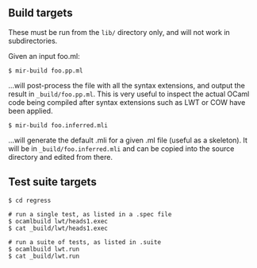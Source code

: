 ## Build targets

These must be run from the `lib/` directory only, and will not work in subdirectories.

Given an input foo.ml:

    $ mir-build foo.pp.ml

...will post-process the file with all the syntax extensions, and output the result in `_build/foo.pp.ml`. This is very useful to inspect the actual OCaml code being compiled after syntax extensions such as LWT or COW have been applied.

    $ mir-build foo.inferred.mli

...will generate the default .mli for a given .ml file (useful as a skeleton). It will be in `_build/foo.inferred.mli` and can be copied into the source directory and edited from there.

## Test suite targets

    $ cd regress
    
    # run a single test, as listed in a .spec file
    $ ocamlbuild lwt/heads1.exec
    $ cat _build/lwt/heads1.exec
    
    # run a suite of tests, as listed in .suite
    $ ocamlbuild lwt.run
    $ cat _build/lwt.run

